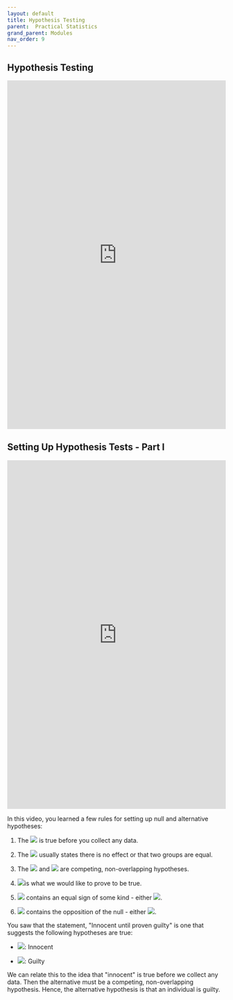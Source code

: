 ```yaml
---
layout: default
title: Hypothesis Testing
parent:  Practical Statistics
grand_parent: Modules
nav_order: 9
---
```


## Hypothesis Testing

<iframe width="100%" height="805" src="https://www.youtube.com/embed/9GbHHpiK6wk" title="YouTube video player" frameborder="0" allow="accelerometer; autoplay; clipboard-write; encrypted-media; gyroscope; picture-in-picture" allowfullscreen></iframe>


## Setting Up Hypothesis Tests - Part I

<iframe width="100%" height="805" src="https://www.youtube.com/embed/NpZxJg4S6X4" title="YouTube video player" frameborder="0" allow="accelerometer; autoplay; clipboard-write; encrypted-media; gyroscope; picture-in-picture" allowfullscreen></iframe>

In this video, you learned a few rules for setting up null and alternative hypotheses:

1. The <img src="https://render.githubusercontent.com/render/math?math=\huge H_0 "> is true before you collect any data.

2. The <img src="https://render.githubusercontent.com/render/math?math=\huge H_0 "> usually states there is no effect or that two groups are equal.

 3. The <img src="https://render.githubusercontent.com/render/math?math=\huge H_0 "> and <img src="https://render.githubusercontent.com/render/math?math=\huge H_1 "> are competing, non-overlapping hypotheses.

4. <img src="https://render.githubusercontent.com/render/math?math=\huge H_1 ">is what we would like to prove to be true.

5. <img src="https://render.githubusercontent.com/render/math?math=\huge H_0 "> contains an equal sign of some kind - either <img src="https://render.githubusercontent.com/render/math?math=\huge\ = , ≤, ≥">.

6. <img src="https://render.githubusercontent.com/render/math?math=\huge H_1 "> contains the opposition of the null - either <img src="https://render.githubusercontent.com/render/math?math=\huge\ != , >, <">.


You saw that the statement, "Innocent until proven guilty" is one that suggests the following hypotheses are true:

* <img src="https://render.githubusercontent.com/render/math?math=\huge H_0 ">: Innocent

* <img src="https://render.githubusercontent.com/render/math?math=\huge H_1 ">: Guilty

We can relate this to the idea that "innocent" is true before we collect any data. Then the alternative must be a competing, non-overlapping hypothesis. Hence, the alternative hypothesis is that an individual is guilty.
